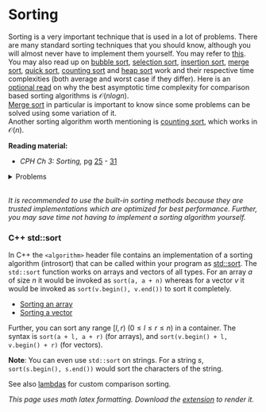 # Sorting
Sorting is a very important technique that is used in a lot of problems. There are many standard sorting techniques that you should know, although you will almost never have to implement them yourself. You may refer to [this](https://www.programiz.com/dsa/sorting-algorithm).
<br/>
You may also read up on [bubble sort](https://www.programiz.com/dsa/bubble-sort), [selection sort](https://www.programiz.com/dsa/selection-sort), [insertion sort](https://www.programiz.com/dsa/insertion-sort), [merge sort](https://www.programiz.com/dsa/merge-sort), [quick sort](https://www.programiz.com/dsa/quick-sort), [counting sort](https://www.programiz.com/dsa/counting-sort) and [heap sort](https://www.programiz.com/dsa/heap-sort) work and their respective time complexities (both average and worst case if they differ). Here is an [optional read](https://theartofmachinery.com/2019/01/05/sorting_is_nlogn.html) on why the best asymptotic time complexity for comparison based sorting algorithms is $\mathcal{O}(nlogn)$.
<br/>
[Merge sort](https://medium.com/karuna-sehgal/a-simplified-explanation-of-merge-sort-77089fe03bb2) in particular is important to know since some problems can be solved using some variation of it.
<br/>
Another sorting algorithm worth mentioning is [counting sort](https://www.geeksforgeeks.org/counting-sort/), which works in $\mathcal{O}(n)$.

**Reading material:**
* *CPH Ch 3: Sorting,* pg [25](https://cses.fi/book/book.pdf#page=35) - [31](https://cses.fi/book/book.pdf#page=41)

<details>
<summary>Problems</summary>
<ul>
    <li><a href="https://codeforces.com/contest/1041/problem/A">CF 1041 A</a></li>
    <li><a href="https://codeforces.com/problemset/problem/456/A">CF 456 A</a></li>
    <li><a href="https://codeforces.com/problemset/problem/1399/A">CF 1399 A</a></li>
    <li><a href="https://codeforces.com/problemset/problem/1092/B">CF 1092 B</a></li>
    <li><a href="https://codeforces.com/problemset/problem/1189/B">CF 1189 B</a></li>
    <li><a href="https://codeforces.com/problemset/problem/984/A">CF 984 A</a></li>
    <li><a href="https://codeforces.com/problemset/problem/339/A">CF 339 A</a></li>
    <li><a href="https://codeforces.com/problemset/problem/977/C">CF 977 C</a></li>
    <li><a href="https://codeforces.com/problemset/problem/1174/B">CF 1174 B</a></li>
</ul>
</details>
<br/>

*It is recommended to use the built-in sorting methods because they are trusted implementations which are optimized for best performance. Further, you may save time not having to implement a sorting algorithm yourself.*

### C++ std::sort
In C++ the `<algorithm>` header file contains an implementation of a sorting algorithm (introsort) that can be called within your program as [std::sort](https://en.cppreference.com/w/cpp/algorithm/sort). The `std::sort` function works on arrays and vectors of all types. For an array $a$ of size $n$ it would be invoked as `sort(a, a + n)` whereas for a vector $v$ it would be invoked as `sort(v.begin(), v.end())` to sort it completely.
* [Sorting an array](https://www.geeksforgeeks.org/sort-c-stl/)
* [Sorting a vector](https://www.journaldev.com/37678/sorting-a-vector-in-c-plus-plus)

Further, you can sort any range $[l, r)$ $(0 \leq l \leq r \leq n)$ in a container. The syntax is `sort(a + l, a + r)` (for arrays), and `sort(v.begin() + l, v.begin() + r)` (for vectors).

**Note**: You can even use `std::sort` on strings. For a string $s$, `sort(s.begin(), s.end())` would sort the characters of the string.

See also [lambdas](../../Some%20Neat%20tricks.md#lambdas) for custom comparison sorting.

*This page uses math latex formatting. Download the [extension](https://chrome.google.com/webstore/detail/github-math-display/cgolaobglebjonjiblcjagnpmdmlgmda) to render it.*